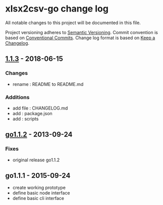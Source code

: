 # xlsx2csv-go change log

All notable changes to this project will be documented in this file.

Project versioning adheres to [Semantic Versioning](http://semver.org/).
Commit convention is based on [Conventional Commits](http://conventionalcommits.org).
Change log format is based on [Keep a Changelog](http://keepachangelog.com/).


## [1.1.3](https://github.com/naototty/xlsx2csv-go/compare/go1.1.2...1.1.3) - 2018-06-15

### Changes
- rename : README to README.md

### Additions
- add file : CHANGELOG.md
- add : package.json
- add : scripts


## [go1.1.2](https://github.com/naototty/xlsx2csv-go/compare/go1.1.1...go1.1.2) - 2013-09-24

### Fixes
- original release go1.1.2


## go1.1.1 - 2015-09-24

- create working prototype
- define basic node interface
- define basic cli interface

